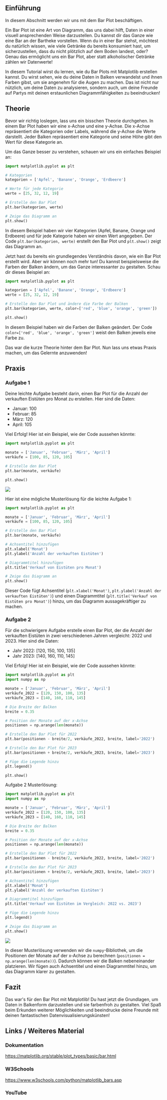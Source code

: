 ## Einführung

In diesem Abschnitt werden wir uns mit dem Bar Plot beschäftigen.

Ein Bar Plot ist eine Art von Diagramm, das uns dabei hilft, Daten in einer visuell ansprechenden Weise darzustellen. Du kannst dir das Ganze wie eine Bar an der Bartheke vorstellen. Wenn du in einer Bar stehst, möchtest du natürlich wissen, wie viele Getränke du bereits konsumiert hast, um sicherzustellen, dass du nicht plötzlich auf dem Boden landest, oder? Genau das ermöglicht uns ein Bar Plot, aber statt alkoholischer Getränke zählen wir Datenwerte!

In diesem Tutorial wirst du lernen, wie du Bar Plots mit Matplotlib erstellen kannst. Du wirst sehen, wie du deine Daten in Balken verwandelst und ihnen Farben gibst, um sie angenehm für die Augen zu machen. Das ist nicht nur nützlich, um deine Daten zu analysieren, sondern auch, um deine Freunde auf Partys mit deinen erstaunlichen Diagrammfähigkeiten zu beeindrucken!

## Theorie

Bevor wir richtig loslegen, lass uns ein bisschen Theorie durchgehen. In einem Bar Plot haben wir eine x-Achse und eine y-Achse. Die x-Achse repräsentiert die Kategorien oder Labels, während die y-Achse die Werte darstellt. Jeder Balken repräsentiert eine Kategorie und seine Höhe gibt den Wert für diese Kategorie an.

Um das Ganze besser zu verstehen, schauen wir uns ein einfaches Beispiel an:

```python
import matplotlib.pyplot as plt

# Kategorien
kategorien = ['Apfel', 'Banane', 'Orange', 'Erdbeere']

# Werte für jede Kategorie
werte = [25, 32, 12, 19]

# Erstelle den Bar Plot
plt.bar(kategorien, werte)

# Zeige das Diagramm an
plt.show()
```

In diesem Beispiel haben wir vier Kategorien (Apfel, Banane, Orange und Erdbeere) und für jede Kategorie haben wir einen Wert angegeben. Der Code `plt.bar(kategorien, werte)` erstellt den Bar Plot und `plt.show()` zeigt das Diagramm an.

Jetzt hast du bereits ein grundlegendes Verständnis davon, wie ein Bar Plot erstellt wird. Aber wir können noch mehr tun! Du kannst beispielsweise die Farben der Balken ändern, um das Ganze interessanter zu gestalten. Schau dir dieses Beispiel an:

```python
import matplotlib.pyplot as plt

kategorien = ['Apfel', 'Banane', 'Orange', 'Erdbeere']
werte = [25, 32, 12, 19]

# Erstelle den Bar Plot und ändere die Farbe der Balken
plt.bar(kategorien, werte, color=['red', 'blue', 'orange', 'green'])

plt.show()
```

In diesem Beispiel haben wir die Farben der Balken geändert. Der Code `color=['red', 'blue', 'orange', 'green']` weist den Balken jeweils eine Farbe zu.

Das war die kurze Theorie hinter dem Bar Plot. Nun lass uns etwas Praxis machen, um das Gelernte anzuwenden!

## Praxis

### Aufgabe 1

Deine leichte Aufgabe besteht darin, einen Bar Plot für die Anzahl der verkauften Eistüten pro Monat zu erstellen. Hier sind die Daten:

- Januar: 100
- Februar: 85
- März: 120
- April: 105

Viel Erfolg! 
Hier ist ein Beispiel, wie der Code aussehen könnte:

```python
import matplotlib.pyplot as plt

monate = ['Januar', 'Februar', 'März', 'April']
verkäufe = [100, 85, 120, 105]

# Erstelle den Bar Plot
plt.bar(monate, verkäufe)

plt.show()
```
![](https://github.com/janehlenb/Projektarbeit-ChatGPT-Python/blob/main/Images/Darstellung/Plottypen/Basic/bar/ms_aufgabe1.png)

Hier ist eine mögliche Musterlösung für die leichte Aufgabe 1:

```python
import matplotlib.pyplot as plt

monate = ['Januar', 'Februar', 'März', 'April']
verkäufe = [100, 85, 120, 105]

# Erstelle den Bar Plot
plt.bar(monate, verkäufe)

# Achsentitel hinzufügen
plt.xlabel('Monat')
plt.ylabel('Anzahl der verkauften Eistüten')

# Diagrammtitel hinzufügen
plt.title('Verkauf von Eistüten pro Monat')

# Zeige das Diagramm an
plt.show()
```

Dieser Code fügt Achsentitel (`plt.xlabel('Monat')`, `plt.ylabel('Anzahl der verkauften Eistüten')`) und einen Diagrammtitel (`plt.title('Verkauf von Eistüten pro Monat')`) hinzu, um das Diagramm aussagekräftiger zu machen.

### Aufgabe 2

Für die schwierigere Aufgabe erstelle einen Bar Plot, der die Anzahl der verkauften Eistüten in zwei verschiedenen Jahren vergleicht: 2022 und 2023. Hier sind die Daten:

- Jahr 2022: [120, 150, 100, 135]
- Jahr 2023: [140, 160, 110, 145]

Viel Erfolg! Hier ist ein Beispiel, wie der Code aussehen könnte:

```python
import matplotlib.pyplot as plt
import numpy as np

monate = ['Januar', 'Februar', 'März', 'April']
verkäufe_2022 = [120, 150, 100, 135]
verkäufe_2023 = [140, 160, 110, 145]

# Die Breite der Balken
breite = 0.35

# Position der Monate auf der x-Achse
positionen = np.arange(len(monate))

# Erstelle den Bar Plot für 2022
plt.bar(positionen - breite/2, verkäufe_2022, breite, label='2022')

# Erstelle den Bar Plot für 2023
plt.bar(positionen + breite/2, verkäufe_2023, breite, label='2023')

# Füge die Legende hinzu
plt.legend()

plt.show()
```

Aufgabe 2 Musterlösung:

```python
import matplotlib.pyplot as plt
import numpy as np

monate = ['Januar', 'Februar', 'März', 'April']
verkäufe_2022 = [120, 150, 100, 135]
verkäufe_2023 = [140, 160, 110, 145]

# Die Breite der Balken
breite = 0.35

# Position der Monate auf der x-Achse
positionen = np.arange(len(monate))

# Erstelle den Bar Plot für 2022
plt.bar(positionen - breite/2, verkäufe_2022, breite, label='2022')

# Erstelle den Bar Plot für 2023
plt.bar(positionen + breite/2, verkäufe_2023, breite, label='2023')

# Achsentitel hinzufügen
plt.xlabel('Monat')
plt.ylabel('Anzahl der verkauften Eistüten')

# Diagrammtitel hinzufügen
plt.title('Verkauf von Eistüten im Vergleich: 2022 vs. 2023')

# Füge die Legende hinzu
plt.legend()

# Zeige das Diagramm an
plt.show()
```

![](https://github.com/janehlenb/Projektarbeit-ChatGPT-Python/blob/main/Images/Darstellung/Plottypen/Basic/bar/ms_aufgabe2.png)

In dieser Musterlösung verwenden wir die `numpy`-Bibliothek, um die Positionen der Monate auf der x-Achse zu berechnen (`positionen = np.arange(len(monate))`). Dadurch können wir die Balken nebeneinander platzieren. Wir fügen auch Achsentitel und einen Diagrammtitel hinzu, um das Diagramm klarer zu gestalten.

## Fazit
Das war's für den Bar Plot mit Matplotlib! Du hast jetzt die Grundlagen, um Daten in Balkenform darzustellen und sie farbenfroh zu gestalten. Viel Spaß beim Erkunden weiterer Möglichkeiten und beeindrucke deine Freunde mit deinen fantastischen Datenvisualisierungskünsten!

## Links / Weiteres Material
### Dokumentation
https://matplotlib.org/stable/plot_types/basic/bar.html
### W3Schools
https://www.w3schools.com/python/matplotlib_bars.asp
### YouTube